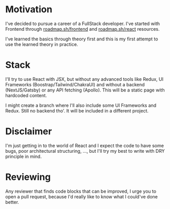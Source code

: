 # Motivation
I've decided to pursue a career of a FullStack developer. I've started with Frontend through [roadmap.sh/frontend](https://roadmap.sh/frontend) and [roadmap.sh/react](https://roadmap.sh/react) resources.

I've learned the basics through theory first and this is my first attempt to use the learned theory in practice. 

# Stack
I'll try to use React with JSX, but without any advanced tools like Redux, UI Frameworks (Boostrap/Tailwind/ChakraUI) and without a backend (NextJS/Gatsby) or any API fetching (Apollo). This will be a static page with hardcoded content.

I might create a branch where I'll also include some UI Frameworks and Redux. Still no backend tho'. It will be included in a different project.

# Disclaimer
I'm just getting in to the world of React and I expect the code to have some bugs, poor architectural structuring, ..., but I'll try my best to write with DRY principle in mind.

# Reviewing
Any reviewer that finds code blocks that can be improved, I urge you to open a pull request, because I'd really like to know what I could've done better.